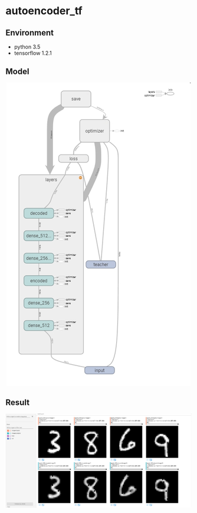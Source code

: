 # autoencoder_tf

## Environment
* python 3.5
* tensorflow 1.2.1

## Model
<p align="center">
<img src="./images/model.jpg">
</p>

## Result
<p align="center">
<img src="./images/ss.jpg">
</p>
